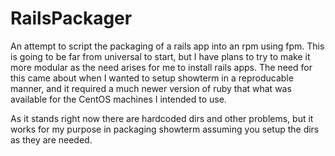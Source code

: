 RailsPackager
=============


An attempt to script the packaging of a rails app into an rpm using fpm. This is going to be far from universal to start, but I have plans to try to make it more modular as the need arises for me to install rails apps. The need for this came about when I wanted to setup showterm in a reproducable manner, and it required a much newer version of ruby that what was available for the CentOS machines I intended to use.


As it stands right now there are hardcoded dirs and other problems, but it works for my purpose in packaging showterm assuming you setup the dirs as they are needed.
